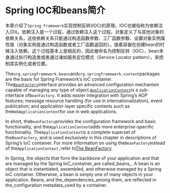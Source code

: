 # Spring IOC和beans简介

本章介绍了`Spring Framework`实现控制反转\(IOC\)的原理。IOC也被俗称为依赖注入\(DI\)。依赖注入是一个过程，通过依赖注入这个过程，对象定义了与其他对象的依赖关系，这些依赖关系只能通过构造函数参数、工厂函数参数、设置对象实例属性值（对象实例是通过构造函数或者工厂函数返回的）。接着容器在创建bean的时候注入依赖。这个过程基本上是相反的，因此被命名为控制反转（IOC），bean本身通过执行构造类或者通过诸如服务定位模式（Service Locator pattern），来控制其实例化或者位置。

The`org.springframework.beans`and`org.springframework.context`packages are the basis for Spring Framework’s IoC container. The[`BeanFactory`](https://docs.spring.io/spring-framework/docs/5.0.9.RELEASE/javadoc-api/org/springframework/beans/factory/BeanFactory.html)interface provides an advanced configuration mechanism capable of managing any type of object.[`ApplicationContext`](https://docs.spring.io/spring-framework/docs/5.0.9.RELEASE/javadoc-api/org/springframework/context/ApplicationContext.html)is a sub-interface of`BeanFactory`. It adds easier integration with Spring’s AOP features; message resource handling \(for use in internationalization\), event publication; and application-layer specific contexts such as the`WebApplicationContext`for use in web applications.

In short, the`BeanFactory`provides the configuration framework and basic functionality, and the`ApplicationContext`adds more enterprise-specific functionality. The`ApplicationContext`is a complete superset of the`BeanFactory`, and is used exclusively in this chapter in descriptions of Spring’s IoC container. For more information on using the`BeanFactory`instead of the`ApplicationContext,`refer to[The BeanFactory](https://docs.spring.io/spring/docs/current/spring-framework-reference/core.html#beans-beanfactory).

In Spring, the objects that form the backbone of your application and that are managed by the Spring IoC_container_are called_beans_. A bean is an object that is instantiated, assembled, and otherwise managed by a Spring IoC container. Otherwise, a bean is simply one of many objects in your application. Beans, and the_dependencies_among them, are reflected in the_configuration metadata_used by a container.

